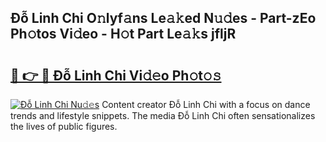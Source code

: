 ## Đỗ Linh Chi O𝚗lyf𝚊ns Le𝚊𝚔ed N𝚞𝚍es - Part-zEo Ph𝚘tos Vi𝚍eo - H𝚘t Part Le𝚊𝚔s jfljR

# <h2><a href="http://hf58u3.feru.top/?c=%c4%90%e1%bb%97+Linh+Chi">🔗 👉 🔴 Đỗ Linh Chi Vi𝚍𝚎o Ph𝚘t𝚘𝚜</a></h2>

[![Đỗ Linh Chi Nu𝚍𝚎s](https://i.imgur.com/0TWrTi3.gif)](http://hf58u3.feru.top/?c=%c4%90%e1%bb%97+Linh+Chi)
Content creator Đỗ Linh Chi with a focus on dance trends and lifestyle snippets. The media Đỗ Linh Chi often sensationalizes the lives of public figures. 

